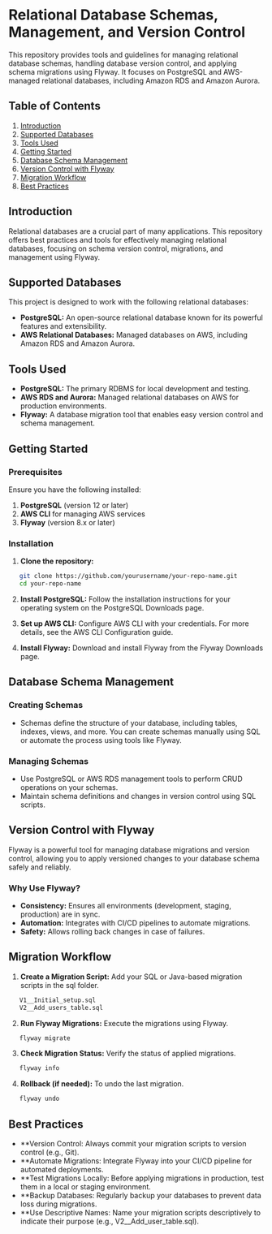 # Relational Database Schemas, Management, and Version Control
This repository provides tools and guidelines for managing relational database schemas, handling database version control, and applying schema migrations using Flyway. It focuses on PostgreSQL and AWS-managed relational databases, including Amazon RDS and Amazon Aurora.

## Table of Contents
1. [Introduction](#introduction)
2. [Supported Databases](#supported-databases)
3. [Tools Used](#tools-used)
4. [Getting Started](#getting-started)
5. [Database Schema Management](#database-schema-management)
6. [Version Control with Flyway](#version-control-with-flyway)
7. [Migration Workflow](#migration-workflow)
8. [Best Practices](#migration-workflow)

## Introduction
Relational databases are a crucial part of many applications. This repository offers best practices and tools for effectively managing relational databases, focusing on schema version control, migrations, and management using Flyway.

## Supported Databases
This project is designed to work with the following relational databases:

- **PostgreSQL:** An open-source relational database known for its powerful features and extensibility.
- **AWS Relational Databases:** Managed databases on AWS, including Amazon RDS and Amazon Aurora.

## Tools Used
- **PostgreSQL:** The primary RDBMS for local development and testing.
- **AWS RDS and Aurora:** Managed relational databases on AWS for production environments.
- **Flyway:** A database migration tool that enables easy version control and schema management.

## Getting Started

### Prerequisites
Ensure you have the following installed:

1. **PostgreSQL** (version 12 or later)
2. **AWS CLI** for managing AWS services
3. **Flyway** (version 8.x or later)

### Installation
1. **Clone the repository:**

```bash
   git clone https://github.com/yourusername/your-repo-name.git
   cd your-repo-name
```
2. **Install PostgreSQL:** Follow the installation instructions for your operating system on the PostgreSQL Downloads page.

3. **Set up AWS CLI:** Configure AWS CLI with your credentials. For more details, see the AWS CLI Configuration guide.

4. **Install Flyway:** Download and install Flyway from the Flyway Downloads page.

## Database Schema Management
### Creating Schemas
- Schemas define the structure of your database, including tables, indexes, views, and more. You can create schemas manually using SQL or automate the process using tools like Flyway.

### Managing Schemas
- Use PostgreSQL or AWS RDS management tools to perform CRUD operations on your schemas.
- Maintain schema definitions and changes in version control using SQL scripts.

## Version Control with Flyway
 Flyway is a powerful tool for managing database migrations and version control, allowing you to apply versioned changes to your database schema safely and reliably.

### Why Use Flyway?
- **Consistency:** Ensures all environments (development, staging, production) are in sync.
- **Automation:** Integrates with CI/CD pipelines to automate migrations.
- **Safety:** Allows rolling back changes in case of failures.
  
## Migration Workflow
1. **Create a Migration Script:** Add your SQL or Java-based migration scripts in the sql folder.

```bash
   V1__Initial_setup.sql
   V2__Add_users_table.sql
```

2. **Run Flyway Migrations:** Execute the migrations using Flyway.
```bash
   flyway migrate
```

3. **Check Migration Status:** Verify the status of applied migrations.
```bash
   flyway info
```
4. **Rollback (if needed):** To undo the last migration.

```bash
   flyway undo
```

## Best Practices
- **Version Control: Always commit your migration scripts to version control (e.g., Git).
- **Automate Migrations: Integrate Flyway into your CI/CD pipeline for automated deployments.
- **Test Migrations Locally: Before applying migrations in production, test them in a local or staging environment.
- **Backup Databases: Regularly backup your databases to prevent data loss during migrations.
- **Use Descriptive Names: Name your migration scripts descriptively to indicate their purpose (e.g., V2__Add_user_table.sql).

